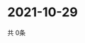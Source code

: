 # 2021-10-29
  共 0条

  <!-- BEGIN -->
  <!-- 最后更新时间Fri Oct 29 2021 15:03:01 GMT+0000 (Coordinated Universal Time) -->
  
  <!-- END -->
  
  